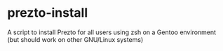 prezto-install
==============

A script to install Prezto for all users using zsh on a Gentoo environment (but should work on other GNU/Linux systems)
